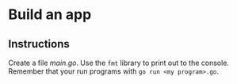 # Build an app

## Instructions

Create a file *main.go*. Use the `fmt` library to print out to the console. Remember that your run programs with `go run <my program>.go`. 